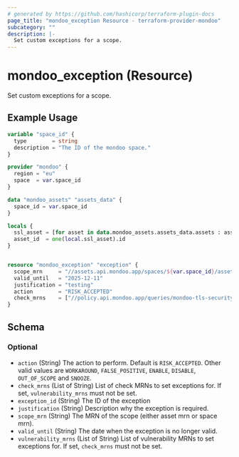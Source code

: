 ```yaml
---
# generated by https://github.com/hashicorp/terraform-plugin-docs
page_title: "mondoo_exception Resource - terraform-provider-mondoo"
subcategory: ""
description: |-
  Set custom exceptions for a scope.
---
```


# mondoo_exception (Resource)

Set custom exceptions for a scope.

## Example Usage

```terraform
variable "space_id" {
  type        = string
  description = "The ID of the mondoo space."
}

provider "mondoo" {
  region = "eu"
  space  = var.space_id
}

data "mondoo_assets" "assets_data" {
  space_id = var.space_id
}

locals {
  ssl_asset = [for asset in data.mondoo_assets.assets_data.assets : asset if startswith(asset.name, "https")]
  asset_id  = one(local.ssl_asset).id
}


resource "mondoo_exception" "exception" {
  scope_mrn     = "//assets.api.mondoo.app/spaces/${var.space_id}/assets/${local.asset_id}"
  valid_until   = "2025-12-11"
  justification = "testing"
  action        = "RISK_ACCEPTED"
  check_mrns    = ["//policy.api.mondoo.app/queries/mondoo-tls-security-mitigate-beast"]
}
```

<!-- schema generated by tfplugindocs -->
## Schema

### Optional

- `action` (String) The action to perform. Default is `RISK_ACCEPTED`. Other valid values are `WORKAROUND`, `FALSE_POSITIVE`, `ENABLE`, `DISABLE`, `OUT_OF_SCOPE` and `SNOOZE`.
- `check_mrns` (List of String) List of check MRNs to set exceptions for. If set, `vulnerability_mrns` must not be set.
- `exception_id` (String) The ID of the exception
- `justification` (String) Description why the exception is required.
- `scope_mrn` (String) The MRN of the scope (either asset mrn or space mrn).
- `valid_until` (String) The date when the exception is no longer valid.
- `vulnerability_mrns` (List of String) List of vulnerability MRNs to set exceptions for. If set, `check_mrns` must not be set.
